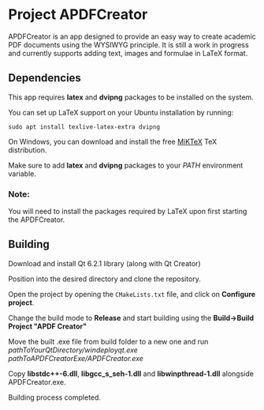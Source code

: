 # Project APDFCreator

APDFCreator is an app designed to provide an easy way to create academic PDF documents using 
the WYSIWYG principle. It is still a work in progress and currently supports adding text,
images and formulae in LaTeX format.

## Dependencies

This app requires **latex** and **dvipng** packages to be installed on the system. 

You can set up LaTeX support on your Ubuntu installation by running:

`sudo apt install texlive-latex-extra dvipng`

On Windows, you can download and install the free [MiKTeX](https://miktex.org/) TeX distribution.

Make sure to add **latex** and **dvipng** packages to your _PATH_ environment variable.

### Note:

You will need to install the packages required by LaTeX upon first starting the APDFCreator.  

## Building

Download and install Qt 6.2.1 library (along with Qt Creator)

Position into the desired directory and clone the repository.

Open the project by opening the `CMakeLists.txt` file, and click on **Configure project**.

Change the build mode to **Release** and start building using the **Build->Build Project "APDF Creator"**

Move the built .exe file from build folder to a new one and run _pathToYourQtDirectory/windeployqt.exe pathToAPDFCreatorExe/APDFCreator.exe_

Copy **libstdc++-6.dll**, **libgcc_s_seh-1.dll** and **libwinpthread-1.dll** alongside APDFCreator.exe.

Building process completed.
